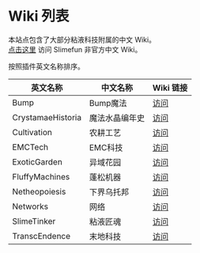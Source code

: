 # Wiki 列表

本站点包含了大部分粘液科技附属的中文 Wiki。  
[点击这里](https://slimefun-wiki.guizhanss.cn/) 访问 Slimefun 非官方中文 Wiki。

按照插件英文名称排序。

| 英文名称 | 中文名称 | Wiki 链接 |
| --- | --- | --- |
| Bump | Bump魔法 | [访问](https://docs.ybw0014.dev/zh-Hans/bump/) |
| CrystamaeHistoria | 魔法水晶编年史 | [访问](/crystamae-historia/) |
| Cultivation | 农耕工艺 | [访问](/cultivation/) |
| EMCTech | EMC科技 | [访问](/emctech/) |
| ExoticGarden | 异域花园 | [访问](/exotic-garden/) |
| FluffyMachines | 蓬松机器 | [访问](/fluffy-machines/) |
| Netheopoiesis | 下界乌托邦 | [访问](/netheopoiesis/) |
| Networks | 网络 | [访问](/networks/) |
| SlimeTinker | 粘液匠魂 | [访问](/slimetinker/) |
| TranscEndence | 末地科技 | [访问](/transc-endence/) |
